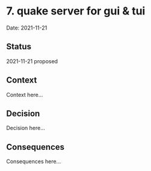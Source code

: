# 7. quake server for gui & tui

Date: 2021-11-21

## Status

2021-11-21 proposed

## Context

Context here...

## Decision

Decision here...

## Consequences

Consequences here...
